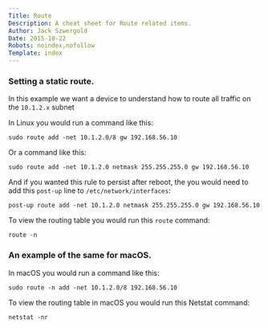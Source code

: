 ```yaml
---
Title: Route
Description: A cheat sheet for Route related items.
Author: Jack Szwergold
Date: 2015-10-22
Robots: noindex,nofollow
Template: index
---
```


### Setting a static route.

In this example we want a device to understand how to route all traffic on the `10.1.2.x` subnet

In Linux you would run a command like this:

    sudo route add -net 10.1.2.0/8 gw 192.168.56.10

Or a command like this:

    sudo route add -net 10.1.2.0 netmask 255.255.255.0 gw 192.168.56.10

And if you wanted this rule to persist after reboot, the you would need  to add this `post-up` line to `/etc/network/interfaces`:

    post-up route add -net 10.1.2.0 netmask 255.255.255.0 gw 192.168.56.10

To view the routing table you would run this `route` command:

    route -n

### An example of the same for macOS.

In macOS you would run a command like this:

    sudo route -n add -net 10.1.2.0/8 192.168.56.10

To view the routing table in macOS you would run this Netstat command:

    netstat -nr
